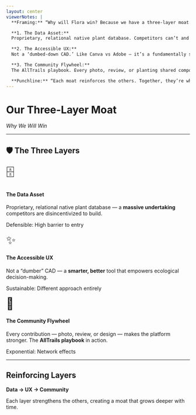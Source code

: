 ```yaml
---
layout: center
viewerNotes: |
  **Framing:** “Why will Flora win? Because we have a three-layer moat: data, UX, and community.”

  **1. The Data Asset:**  
  Proprietary, relational native plant database. Competitors can’t and won’t build this depth — too costly and too niche. High barrier to entry.

  **2. The Accessible UX:**  
  Not a ‘dumbed-down CAD.’ Like Canva vs Adobe — it’s a fundamentally smarter, better tool for a new job: ecological decision-making. Sustainable differentiation.

  **3. The Community Flywheel:**  
  The AllTrails playbook. Every photo, review, or planting shared compounds value for the next user. Nearly impossible to replicate from scratch. Exponential network effects.

  **Punchline:** “Each moat reinforces the others. Together, they’re why we’ll win.”
---
```


# Our Three-Layer Moat

_Why We Will Win_

---

## 🛡️ The Three Layers

<div class="grid-3 gap-6">

<div class="card text-center" style="border-left:4px solid var(--gold)">
  <div style="font-size:2rem">🗄️</div>
  <h4>The Data Asset</h4>
  <p>Proprietary, relational native plant database — a <strong>massive undertaking</strong> competitors are disincentivized to build.</p>
  <p class="competitive-advantage">Defensible: High barrier to entry</p>
</div>

<div class="card text-center" style="border-left:4px solid var(--flora-green)">
  <div style="font-size:2rem">✨</div>
  <h4>The Accessible UX</h4>
  <p>Not a “dumber” CAD — a <strong>smarter, better</strong> tool that empowers ecological decision-making.</p>
  <p class="competitive-advantage">Sustainable: Different approach entirely</p>
</div>

<div class="card text-center" style="border-left:4px solid var(--digital-teal)">
  <div style="font-size:2rem">🔄</div>
  <h4>The Community Flywheel</h4>
  <p>Every contribution — photo, review, or design — makes the platform stronger. The <strong>AllTrails playbook</strong> in action.</p>
  <p class="competitive-advantage">Exponential: Network effects</p>
</div>

</div>

---

## Reinforcing Layers

<div class="card text-center">
  <p><strong>Data → UX → Community</strong></p>
  <p>Each layer strengthens the others, creating a moat that grows deeper with time.</p>
</div>
